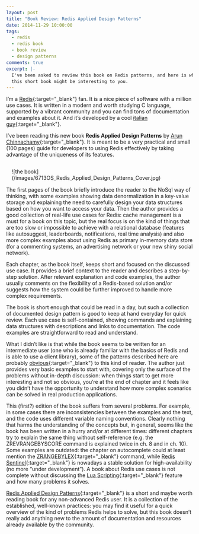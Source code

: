 ```yaml
---
layout: post
title: "Book Review: Redis Applied Design Patterns"
date: 2014-11-29 10:00:00
tags:
  - redis
  - redis book
  - book review
  - design patterns
comments: true
excerpt: |-
  I've been asked to review this book on Redis patterns, and here is why I think
  this short book might be interesting to you.
---
```


I’m a [Redis](http://redis.io){:target="_blank"} fan. It is a nice piece of
software with a million use cases. It is written in a modern and worth studying
C language, supported by a vibrant community and you can find tons of
documentation and examples about it. And it’s developed by a cool [italian
guy](https://twitter.com/antirez){:target="_blank"}.

I’ve been reading this new book **Redis Applied Design Patterns** by [Arun
Chinnachamy](http://bit.ly/1yPlraY){:target="_blank"}. It is meant to be a very
practical and small (100 pages) guide for developers to using Redis effectively
by taking advantage of the uniqueness of its features.

<div style="float: left; margin: 15px" markdown="1">
![the book](/images/6713OS_Redis_Applied_Design_Patterns_Cover.jpg)
</div>

The first pages of the book briefly introduce the reader to the NoSql way of
thinking, with some examples showing data denormalization in a key-value storage
and explaining the need to carefully design your data structures based on how
you want to access your data. Then the author provides a good collection of
real-life use cases for Redis: cache management is a must for a book on this
topic, but the real focus is on the kind of things that are too slow or
impossible to achieve with a relational database (features like autosuggest,
leaderboards, notifications, real time analysis) and also more complex examples
about using Redis as primary in-memory data store (for a commenting systems, an
advertising network or your new shiny social network).

Each chapter, as the book itself, keeps short and focused on the discussed use
case. It provides a brief context to the reader and describes a step-by-step
solution. After relevant explanation and code examples, the author usually
comments on the flexibility of a Redis-based solution and/or suggests how the
system could be further improved to handle more complex requirements.

The book is short enough that could be read in a day, but such a collection of
documented design pattern is good to keep at hand everyday for quick review.
Each use case is self-contained, showing commands and explaining data structures
with descriptions and links to documentation. The code examples are
straightforward to read and understand.

What I didn’t like is that while the book seems to be written for an
intermediate user (one who is already familiar with the basics of Redis and is
able to use a client library), some of the patterns described here are probably
[obvious](http://oldblog.antirez.com/post/take-advantage-of-redis-adding-it-to-your-stack.html){:target="_blank"}
to this kind of reader. The author just provides very basic examples to start
with, covering only the surface of the problems without in-depth discussion:
when things start to get more interesting and not so obvious, you’re at the end
of chapter and it feels like you didn’t have the opportunity to understand how
more complex scenarios can be solved in real production applications.

This (first?) edition of the book suffers from several problems. For example, in
some cases there are inconsistencies between the examples and the text, and the
code uses different variable naming conventions. Clearly nothing that harms the
understanding of the concepts but, in general, seems like the book has been
written in a hurry and/or at different times: different chapters try to explain
the same thing without self-reference (e.g. the ZREVRANGEBYSCORE command is
explained twice in ch. 8 and in ch. 10). Some examples are outdated: the chapter
on autocomplete could at least mention the
[ZRANGEBYLEX](http://redis.io/commands/zrangebylex){:target="_blank"} command,
while [Redis Sentinel](http://redis.io/topics/sentinel){:target="_blank"} is
nowadays a stable solution for high-availability (no more “under development”).
A book about Redis use cases is not complete without discussing the [Lua
Scripting](http://redis.io/commands/eval){:target="_blank"} feature and how many
problems it solves.

[Redis Applied Design Patterns](http://bit.ly/1yPlraY){:target="_blank"} is a
short and maybe worth reading book for any non-advanced Redis user. It is a
collection of the established, well-known practices: you may find it useful for
a quick overview of the kind of problems Redis helps to solve, but this book
doesn’t really add anything new to the amount of documentation and resources
already available by the community.
